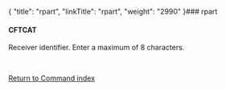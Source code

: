 {
    "title": "rpart",
    "linkTitle": "rpart",
    "weight": "2990"
}### <span id="rpart"></span>rpart

#### CFTCAT

Receiver identifier. Enter a maximum of 8 characters.

 

[Return to Command index](../)
